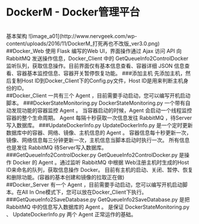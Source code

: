 DockerM - Docker管理平台
====
<br>
基本架构
![image_a01](http://www.nervgeek.com/wp-content/uploads/2016/11/DockerM_打死再也不改版_ver3.0.png)
<br>
##Docker_Web
使用 Flask 编写的Web UI，界面操作通过 Ajax 访问 API 向 RabbitMQ 发送操作信息，Docker_Client 中的 GetQueueInfo2ControlDocker 监听队列，获取信息操作。目前界面仅有基本信息查看、容器详细 JSON 信息查看、容器基本监控信息、容器开关暂停恢复功能。
###添加主机
先添加主机，然后复制Host ID到Docker_Client下的Config.py文件，Host ID是用来判断主机身份的ID。

<br>
##Docker_Client
一共有三个 Agent ，目前需要手动启动，您可以编写开机启动脚本。
###DockerStateMonitoring.py
DockerStateMonitoring.py 一个带有自动发现功能的容器监控 Agent 。
当容器启动的时候，Agent 会启动一个线程监控容器的整个生命周期。
Agent 每隔十秒获取一次信息发往 RabbitMQ ，待Server写入数据库。
###UpdateDockerInfo.py
UpdateDockerInfo.py 是一个定时更新数据库中的容器、网络、镜像、主机信息的 Agent 。
容器信息每十秒更新一次，镜像、网络信息每三分钟更新一次，主机信息当脚本启动时执行一次。
所有信息也是发往 RabbitMQ 待Server写入数据库。
###GetQueueInfo2ControlDocker.py
GetQueueInfo2ControlDocker.py 是操作 Docker 的 Agent 。通过监听 RabbitMQ 中根据 Web注册主机时生成的Host ID来命名的队列，获取信息操作 Docker。
目前有主机的启动、关闭、暂停、恢复和删除功能。(容器的基本创建和镜像的拉取正在做)

<br>
##Docker_Server
有一个 Agent ，目前需要手动启动，您可以编写开机启动脚本。在All In One模式下，您可以放在Docker_Client下执行。
###GetQueueInfo2SaveDatabase.py
GetQueueInfo2SaveDatabase.py 是把 RabbitMQ 中的信息写入数据库的 Agent 。
是保证 DockerStateMonitoring.py 、 UpdateDockerInfo.py 两个 Agent 正常运作的基础。
